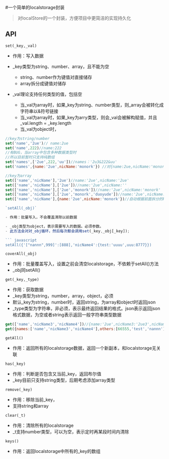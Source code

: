 #一个简单的localstorage封装

> 对localStore的一个封装，方便项目中更简洁的实现持久化

## API
`set(_key,_val)`

- 作用：写入数据

- _key类型为string、number、array，且不能为空
    - string、number作为键值对直接储存
    - array拆分成键值对储存
- _val理论支持任何类型的值，包括空
    - 当_val为array时，如果_key为string、number类型，则_array会被转化成字符串以&符号链接
    - 当_val为array时，如果_key为arry类型，则会_val会被解构赋值，并且_val.length = _key.length
    - 当_val为object时，

``` javascript
//key为string/number
set('name','2ue')// name:2ue
set('name',222)//name:222
//有BUG，当array中包含多种数据类型时
//所以目前暂时只支持纯数组
set('names',['2ue',222,'uu'])//names：'2u3&222&uu'
set('names',{name:'2ue',nicName:'monork'}) //对{name:2ue,nicName:'monork'}调用JSON.stringify()方法

//key为array
set(['name','nicName'],'2ue')//name:'2ue',nicName:'2ue'
set(['name','nicName'],['2ue'])//name:'2ue',nicName:''
set(['name','nicName'],['2ue','monork'])//name:'2ue',nicName:'monork'
set(['name','nicName'],['2ue','monork','duoyude'])//name:'2ue',nicName:'monork'
set(['name','nicName'],{name:'2ue',nicName:'monork'})//自动根据前面拆分的key匹配{name:'2ue',nicName:'monork'}中相同的key值

`setAll(_obj)`  

- 作用：批量写入，不会覆盖清除以前数据

- _obj类型为object，表示需要写入的数据。必须参数。
- 此方法会对对_obj循环，然后每次都会调用set(_key,_obj[_key]);

``` javascript
setAll({'["nannn",999]':[888],'nicName4':{test:'uuuu',uuu:8777}})
```

`coverAll(_obj)` 

- 作用：批量覆盖写入，设置之前会清空localstorage，不依赖于setAll()方法
- _obj同setAll()

`get(_key,_type)`  

- 作用：获取数据
- _key类型为string，number，array，object，必须
- 默认_key为string，number时，返回string，为array和object时返回json
- _type类型为字符串，非必须，表示最终返回结果的格式。json表示返回json格式数据，为空或者string表示返回一般字符串类型数据

``` javascript
get(['name','nicName3','nicName4'])//{name:'2ue',nicName3:'2ue3',nicName4:'2UE4'}
get({names:['name','nicName3','nicName4'],others:[66555,'test','nannn']})//{names:{name:'2ue',nicName3:'2ue3',nicName4:'2UE4'},others:{66555:'5werwe,test:444,nannn:'ttt'}}
```

`getAll()`

- 作用：返回所有的localstorage数据，返回一个新副本，和localstorage无关联

`has(_key)`

- 作用：判断是否包含又当前_key，返回布尔值
- _key目前只支持string类型，后期考虑添加array类型

`remove(_key)`

- 作用：移除当前_key，
- 支持string和array

`clear(_t)`

- 作用：清除所有的localstorage
- _t支持number类型，可以为空，表示定时再某段时间内清除

`keys()`

- 作用：返回localstorage中所有的_key的数组